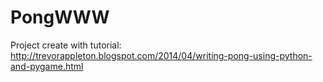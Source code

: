 # PongWWW

Project create with tutorial: http://trevorappleton.blogspot.com/2014/04/writing-pong-using-python-and-pygame.html
